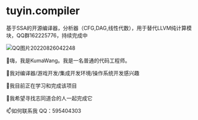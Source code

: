 # tuyin.compiler
基于SSA的开源编译器，分析器（CFG,DAG,线性代数），用于替代LLVM纯计算模块，QQ群162225776，持续完成中

![QQ图片20220826042248](https://user-images.githubusercontent.com/103913993/186762626-fe38f506-06bf-4d56-9aad-dab2b43411d2.jpg)

👋嗨，我是KumaWang。我是一名普通的代码工程师。

👀我对编译器/游戏开发/集成开发环境/操作系统开发感兴趣

🌱我目前正在学习和完成该项目

💞️我希望寻找志同道合的人一起完成它

📫如何联系我 QQ：595404303
